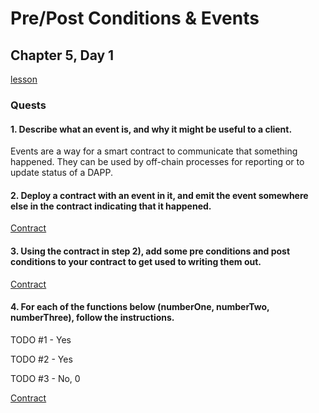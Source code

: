 # Pre/Post Conditions & Events
## Chapter 5, Day 1

[lesson](https://github.com/emerald-dao/beginner-cadence-course/tree/main/chapter5.0/day1)

### Quests

#### 1. Describe what an event is, and why it might be useful to a client.
Events are a way for a smart contract to communicate that something happened. They can be used by off-chain processes for reporting or to update status of a DAPP.

#### 2. Deploy a contract with an event in it, and emit the event somewhere else in the contract indicating that it happened.
[Contract](contract-for-q2.cdc)

#### 3. Using the contract in step 2), add some pre conditions and post conditions to your contract to get used to writing them out.
[Contract](contract-for-q3.cdc)

#### 4. For each of the functions below (numberOne, numberTwo, numberThree), follow the instructions.
TODO #1 - Yes

TODO #2 - Yes

TODO #3 - No, 0

[Contract](contract-for-q4.cdc)